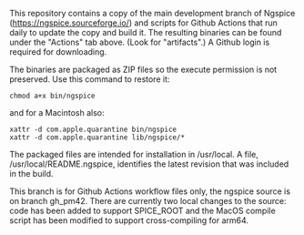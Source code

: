 This repository contains a copy of the main development branch
of Ngspice (https://ngspice.sourceforge.io/) and scripts for Github Actions
that run daily to update the copy and build it.  The resulting binaries
can be found under the "Actions" tab above.  (Look for "artifacts".)
A Github login is required for downloading.

The binaries are packaged as ZIP files so the execute permission
is not preserved.  Use this command to restore it:

	chmod a+x bin/ngspice

and for a Macintosh also:

	xattr -d com.apple.quarantine bin/ngspice
	xattr -d com.apple.quarantine lib/ngspice/*

The packaged files are intended for installation in /usr/local.
A file, /usr/local/README.ngspice, identifies the latest revision that
was included in the build.

This branch is for Github Actions workflow files only, the ngspice source
is on branch gh_pm42.  There are currently two local changes to the source:
code has been added to support SPICE_ROOT and the MacOS compile script
has been modified to support cross-compiling for arm64.
